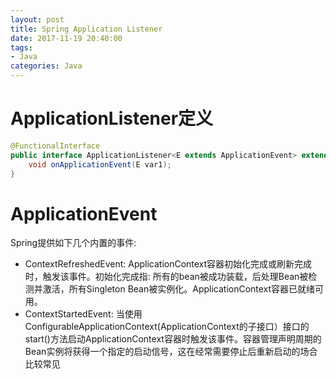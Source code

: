 ```yaml
---
layout: post
title: Spring Application Listener
date: 2017-11-19 20:40:00
tags:
- Java
categories: Java
---
```


# ApplicationListener定义
```java
@FunctionalInterface
public interface ApplicationListener<E extends ApplicationEvent> extends EventListener {
    void onApplicationEvent(E var1);
}
```


# ApplicationEvent
Spring提供如下几个内置的事件:        
* ContextRefreshedEvent: ApplicationContext容器初始化完成或刷新完成时，触发该事件。初始化完成指: 所有的bean被成功装载，后处理Bean被检测并激活，所有Singleton Bean被实例化。ApplicationContext容器已就绪可用。        
* ContextStartedEvent: 当使用ConfigurableApplicationContext(ApplicationContext的子接口）接口的start()方法启动ApplicationContext容器时触发该事件。容器管理声明周期的Bean实例将获得一个指定的启动信号，这在经常需要停止后重新启动的场合比较常见


